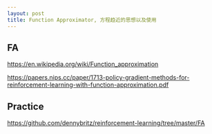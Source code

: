 ```yaml
---
layout: post
title: Function Approximator, 方程趋近的思想以及使用
---
```


## FA

https://en.wikipedia.org/wiki/Function_approximation

https://papers.nips.cc/paper/1713-policy-gradient-methods-for-reinforcement-learning-with-function-approximation.pdf

## Practice

https://github.com/dennybritz/reinforcement-learning/tree/master/FA
